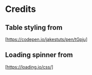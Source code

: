 # Credits

## Table styling from

[https://codepen.io/jakestuts/pen/tGpju]

## Loading spinner from

[https://loading.io/css/]
